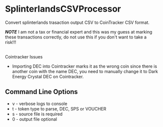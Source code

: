 # SplinterlandsCSVProcessor

Convert splinterlands trasaction output CSV to CoinTracker CSV format. 

***NOTE***
I am not a tax or financial expert and this was my guess at marking these transactions correctly, do not use this if you don't want to take a risk!!!
<br/>
<br/>

Cointracker Issues
* Importing DEC into Cointracker marks it as the wrong coin since there is another coin with the name DEC, you need to manually change it to Dark Energy Crystal DEC on Cointracker.


## Command Line Options

* v - verbose logs to console
* t - token type to parse, DEC, SPS or VOUCHER
* s - source file is required
* 0 - output file optional